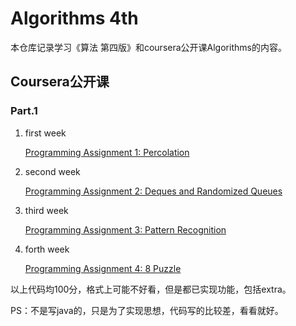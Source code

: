 # Algorithms 4th
本仓库记录学习《算法 第四版》和coursera公开课Algorithms的内容。

## Coursera公开课
### Part.1
1. first week

    [Programming Assignment 1: Percolation](first%20week/Union-Find/percolation)
2. second week
   
    [Programming Assignment 2: Deques and Randomized Queues](second%20week/Elementary%20Sorts/README.MD)
3. third week
   
    [Programming Assignment 3: Pattern Recognition](third%20week/Megersort/README.MD)
4. forth week

    [Programming Assignment 4: 8 Puzzle](forth%20week/Priority%20Queues/readme.md)

以上代码均100分，格式上可能不好看，但是都已实现功能，包括extra。

PS：不是写java的，只是为了实现思想，代码写的比较差，看看就好。